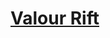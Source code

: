# [Valour Rift](https://www.mousehuntgame.com/preferences.php?tab=mousehunt-improved-settings#mousehunt-improved-settings-location-hud)
